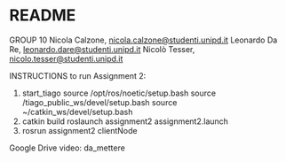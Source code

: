 # README #

GROUP 10
Nicola Calzone, nicola.calzone@studenti.unipd.it
Leonardo Da Re, leonardo.dare@studenti.unipd.it
Nicolò Tesser, nicolo.tesser@studenti.unipd.it

INSTRUCTIONS to run Assignment 2:
1. start_tiago
source /opt/ros/noetic/setup.bash
source /tiago_public_ws/devel/setup.bash
source ~/catkin_ws/devel/setup.bash
5. catkin build 
roslaunch assignment2 assignment2.launch
7. rosrun assignment2 clientNode


Google Drive video: da_mettere
